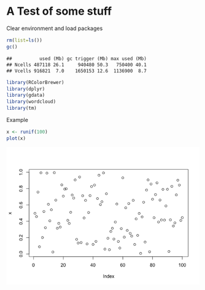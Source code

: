 A Test of some stuff
================

Clear environment and load packages

``` r
rm(list=ls())
gc()
```

    ##          used (Mb) gc trigger (Mb) max used (Mb)
    ## Ncells 487118 26.1     940480 50.3   750400 40.1
    ## Vcells 916821  7.0    1650153 12.6  1136900  8.7

``` r
library(RColorBrewer)
library(dplyr)
library(gdata)
library(wordcloud)
library(tm)
```

Example

``` r
x <- runif(100)
plot(x)
```

![](sampleFile_files/figure-markdown_github/unnamed-chunk-2-1.png)
